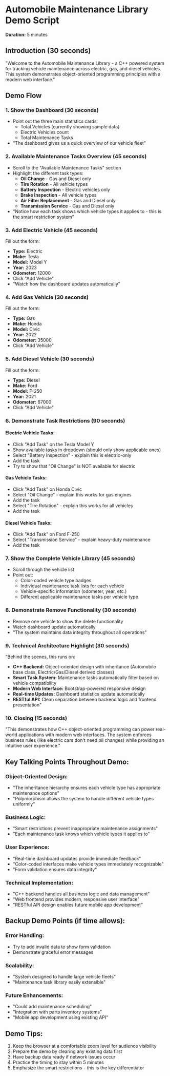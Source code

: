# Automobile Maintenance Library Demo Script
**Duration:** 5 minutes

## Introduction (30 seconds)
"Welcome to the Automobile Maintenance Library - a C++ powered system for tracking vehicle maintenance across electric, gas, and diesel vehicles. This system demonstrates object-oriented programming principles with a modern web interface."

## Demo Flow

### 1. Show the Dashboard (30 seconds)
- Point out the three main statistics cards:
  - Total Vehicles (currently showing sample data)
  - Electric Vehicles count
  - Total Maintenance Tasks
- "The dashboard gives us a quick overview of our vehicle fleet"

### 2. Available Maintenance Tasks Overview (45 seconds)
- Scroll to the "Available Maintenance Tasks" section
- Highlight the different task types:
  - **Oil Change** - Gas and Diesel only
  - **Tire Rotation** - All vehicle types
  - **Battery Inspection** - Electric vehicles only
  - **Brake Inspection** - All vehicle types
  - **Air Filter Replacement** - Gas and Diesel only
  - **Transmission Service** - Gas and Diesel only
- "Notice how each task shows which vehicle types it applies to - this is the smart restriction system"

### 3. Add Electric Vehicle (45 seconds)
Fill out the form:
- **Type:** Electric
- **Make:** Tesla
- **Model:** Model Y
- **Year:** 2023
- **Odometer:** 12000
- Click "Add Vehicle"
- "Watch how the dashboard updates automatically"

### 4. Add Gas Vehicle (30 seconds)
Fill out the form:
- **Type:** Gas
- **Make:** Honda
- **Model:** Civic
- **Year:** 2022
- **Odometer:** 35000
- Click "Add Vehicle"

### 5. Add Diesel Vehicle (30 seconds)
Fill out the form:
- **Type:** Diesel
- **Make:** Ford
- **Model:** F-250
- **Year:** 2021
- **Odometer:** 67000
- Click "Add Vehicle"

### 6. Demonstrate Task Restrictions (90 seconds)

#### Electric Vehicle Tasks:
- Click "Add Task" on the Tesla Model Y
- Show available tasks in dropdown (should only show applicable ones)
- Select "Battery Inspection" - explain this is electric-only
- Add the task
- Try to show that "Oil Change" is NOT available for electric

#### Gas Vehicle Tasks:
- Click "Add Task" on Honda Civic
- Select "Oil Change" - explain this works for gas engines
- Add the task
- Select "Tire Rotation" - explain this works for all vehicles
- Add the task

#### Diesel Vehicle Tasks:
- Click "Add Task" on Ford F-250
- Select "Transmission Service" - explain heavy-duty maintenance
- Add the task

### 7. Show the Complete Vehicle Library (45 seconds)
- Scroll through the vehicle list
- Point out:
  - Color-coded vehicle type badges
  - Individual maintenance task lists for each vehicle
  - Vehicle-specific information (odometer, year, etc.)
  - Different applicable maintenance tasks per vehicle type

### 8. Demonstrate Remove Functionality (30 seconds)
- Remove one vehicle to show the delete functionality
- Watch dashboard update automatically
- "The system maintains data integrity throughout all operations"

### 9. Technical Architecture Highlight (30 seconds)
"Behind the scenes, this runs on:
- **C++ Backend:** Object-oriented design with inheritance (Automobile base class, Electric/Gas/Diesel derived classes)
- **Smart Task System:** Maintenance tasks automatically filter based on vehicle compatibility
- **Modern Web Interface:** Bootstrap-powered responsive design
- **Real-time Updates:** Dashboard statistics update automatically
- **RESTful API:** Clean separation between backend logic and frontend presentation"

### 10. Closing (15 seconds)
"This demonstrates how C++ object-oriented programming can power real-world applications with modern web interfaces. The system enforces business rules (like electric cars don't need oil changes) while providing an intuitive user experience."

## Key Talking Points Throughout Demo:

### Object-Oriented Design:
- "The inheritance hierarchy ensures each vehicle type has appropriate maintenance options"
- "Polymorphism allows the system to handle different vehicle types uniformly"

### Business Logic:
- "Smart restrictions prevent inappropriate maintenance assignments"
- "Each maintenance task knows which vehicle types it applies to"

### User Experience:
- "Real-time dashboard updates provide immediate feedback"
- "Color-coded interfaces make vehicle types immediately recognizable"
- "Form validation ensures data integrity"

### Technical Implementation:
- "C++ backend handles all business logic and data management"
- "Web frontend provides modern, responsive user interface"
- "RESTful API design enables future mobile app development"

## Backup Demo Points (if time allows):

### Error Handling:
- Try to add invalid data to show form validation
- Demonstrate graceful error messages

### Scalability:
- "System designed to handle large vehicle fleets"
- "Maintenance task library easily extensible"

### Future Enhancements:
- "Could add maintenance scheduling"
- "Integration with parts inventory systems"
- "Mobile app development using existing API"

## Demo Tips:
1. Keep the browser at a comfortable zoom level for audience visibility
2. Prepare the demo by clearing any existing data first
3. Have backup data ready if network issues occur
4. Practice the timing to stay within 5 minutes
5. Emphasize the smart restrictions - this is the key differentiator